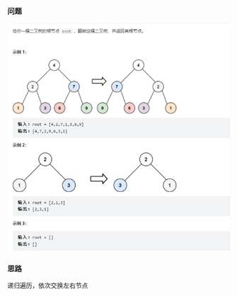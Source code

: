 ### 问题
![](https://raw.githubusercontent.com/heyach/blog/main/images/leetcode/invertTree.jpg)

### 思路
递归遍历，依次交换左右节点